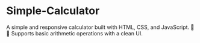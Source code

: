 # Simple-Calculator
A simple and responsive calculator built with HTML, CSS, and JavaScript. 🧮✨ Supports basic arithmetic operations with a clean UI.
